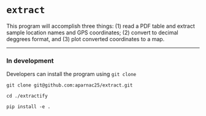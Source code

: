 # `extract`

This program will accomplish three things: (1) read a PDF table and extract sample location names and GPS coordinates; (2) convert to decimal deggrees format, and (3) plot converted coordinates to a map. 

---

### In development 

Developers can install the program using `git clone`

`git clone git@github.com:aparnac25/extract.git`

`cd ./extractify`

`pip install -e .`

